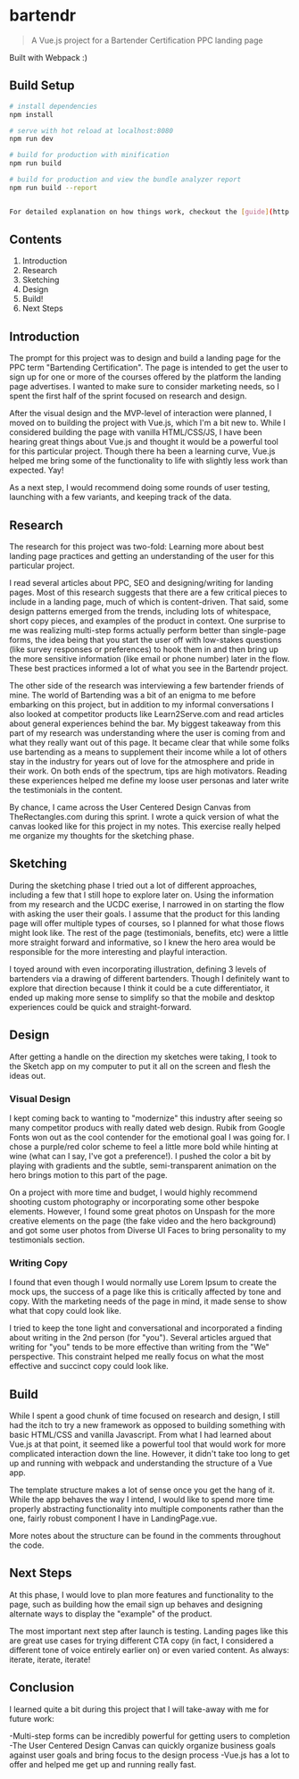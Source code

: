 # bartendr

> A Vue.js project for a Bartender Certification PPC landing page

Built with Webpack :)


## Build Setup

``` bash
# install dependencies
npm install

# serve with hot reload at localhost:8080
npm run dev

# build for production with minification
npm run build

# build for production and view the bundle analyzer report
npm run build --report


For detailed explanation on how things work, checkout the [guide](http://vuejs-templates.github.io/webpack/) and [docs for vue-loader](http://vuejs.github.io/vue-loader).
```

## Contents

1. Introduction
2. Research
3. Sketching
4. Design
5. Build!
6. Next Steps

## Introduction

The prompt for this project was to design and build a landing page for the PPC term "Bartending Certification". The page is intended to get the user to sign up for one or more of the courses offered by the platform the landing page advertises. I wanted to make sure to consider marketing needs, so I spent the first half of the sprint focused on research and design. 

After the visual design and the MVP-level of interaction were planned, I moved on to building the project with Vue.js, which I'm a bit new to. While I considered building the page with vanilla HTML/CSS/JS, I have been hearing great things about Vue.js and thought it would be a powerful tool for this particular project. Though there ha been a learning curve, Vue.js helped me bring some of the functionality to life with slightly less work than expected. Yay!

As a next step, I would recommend doing some rounds of user testing, launching with a few variants, and keeping track of the data. 

## Research

The research for this project was two-fold: Learning more about best landing page practices and getting an understanding of the user for this particular project. 

I read several articles about PPC, SEO and designing/writing for landing pages. Most of this research suggests that there are a few critical pieces to include in a landing page, much of which is content-driven. That said, some design patterns emerged from the trends, including lots of whitespace, short copy pieces, and examples of the product in context. One surprise to me was realizing multi-step forms actually perform better than single-page forms, the idea being that you start the user off with low-stakes questions (like survey responses or preferences) to hook them in and then bring up the more sensitive information (like email or phone number) later in the flow. These best practices informed a lot of what you see in the Bartendr project.

The other side of the research was interviewing a few bartender friends of mine. The world of Bartending was a bit of an enigma to me before embarking on this project, but in addition to my informal conversations I also looked at competitor products like Learn2Serve.com and read articles about general experiences behind the bar. My biggest takeaway from this part of my research was understanding where the user is coming from and what they really want out of this page. It became clear that while some folks use bartending as a means to supplement their income while a lot of others stay in the industry for years out of love for the atmosphere and pride in their work. On both ends of the spectrum, tips are high motivators. Reading these experiences helped me define my loose user personas and later write the testimonials in the content.

By chance, I came across the User Centered Design Canvas from TheRectangles.com during this sprint. I wrote a quick version of what the canvas looked like for this project in my notes. This exercise really helped me organize my thoughts for the sketching phase.

## Sketching

During the sketching phase I tried out a lot of different approaches, including a few that I still hope to explore later on. Using the information from my research and the UCDC exerise, I narrowed in on starting the flow with asking the user their goals. I assume that the product for this landing page will offer multiple types of courses, so I planned for what those flows might look like. The rest of the page (testimonials, benefits, etc) were a little more straight forward and informative, so I knew the hero area would be responsible for the more interesting and playful interaction. 

I toyed around with even incorporating illustration, defining 3 levels of bartenders via a drawing of different bartenders. Though I definitely want to explore that direction because I think it could be a cute differentiator, it ended up making more sense to simplify so that the mobile and desktop experiences could be quick and straight-forward.



## Design

After getting a handle on the direction my sketches were taking, I took to the Sketch app on my computer to put it all on the screen and flesh the ideas out. 

### Visual Design

I kept coming back to wanting to "modernize" this industry after seeing so many competitor producs with really dated web design. Rubik from Google Fonts won out as the cool contender for the emotional goal I was going for. I chose a purple/red color scheme to feel a little more bold while hinting at wine (what can I say, I've got a preference!). I pushed the color a bit by playing with gradients and the subtle, semi-transparent animation on the hero brings motion to this part of the page.


On a project with more time and budget, I would highly recommend shooting custom photography or incorporating some other bespoke elements. However, I found some great photos on Unspash for the more creative elements on the page (the fake video and the hero background) and got some user photos from Diverse UI Faces to bring personality to my testimonials section.


### Writing Copy

I found that even though I would normally use Lorem Ipsum to create the mock ups, the success of a page like this is critically affected by tone and copy. With the marketing needs of the page in mind, it made sense to show what that copy could look like. 

I tried to keep the tone light and conversational and incorporated a finding about writing in the 2nd person (for "you"). Several articles argued that writing for "you" tends to be more effective than writing from the "We" perspective. This constraint helped me really focus on what the most effective and succinct copy could look like.



## Build

While I spent a good chunk of time focused on research and design, I still had the itch to try a new framework as opposed to building something with basic HTML/CSS and vanilla Javascript. From what I had learned about Vue.js at that point, it seemed like a powerful tool that would work for more complicated interaction down the line. However, it didn't take too long to get up and running with webpack and understanding the structure of a Vue app. 

The template structure makes a lot of sense once you get the hang of it. While the app behaves the way I intend, I would like to spend more time properly abstracting functionality into multiple components rather than the one, fairly robust component I have in LandingPage.vue.

More notes about the structure can be found in the comments throughout the code.


## Next Steps

At this phase, I would love to plan more features and functionality to the page, such as building how the email sign up behaves and designing alternate ways to display the "example" of the product.

The most important next step after launch is testing. Landing pages like this are great use cases for trying different CTA copy (in fact, I considered a different tone of voice entirely earlier on) or even varied content. As always: iterate, iterate, iterate!


## Conclusion

I learned quite a bit during this project that I will take-away with me for future work:

-Multi-step forms can be incredibly powerful for getting users to completion
-The User Centered Design Canvas can quickly organize business goals against user goals and bring focus to the design process
-Vue.js has a lot to offer and helped me get up and running really fast.

